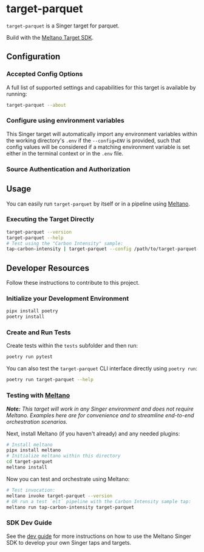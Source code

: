 # target-parquet

`target-parquet` is a Singer target for parquet.

Build with the [Meltano Target SDK](https://sdk.meltano.com).

<!--

Developer TODO: Update the below as needed to correctly describe the install procedure. For instance, if you do not have a PyPi repo, or if you want users to directly install from your git repo, you can modify this step as appropriate.

## Installation

Install from PyPi:

```bash
pipx install target-parquet
```

Install from GitHub:

```bash
pipx install git+https://github.com/ORG_NAME/target-parquet.git@main
```

-->

## Configuration

### Accepted Config Options

<!--
Developer TODO: Provide a list of config options accepted by the target.

This section can be created by copy-pasting the CLI output from:

```
target-parquet --about --format=markdown
```
-->

A full list of supported settings and capabilities for this
target is available by running:

```bash
target-parquet --about
```

### Configure using environment variables

This Singer target will automatically import any environment variables within the working directory's
`.env` if the `--config=ENV` is provided, such that config values will be considered if a matching
environment variable is set either in the terminal context or in the `.env` file.

### Source Authentication and Authorization

<!--
Developer TODO: If your target requires special access on the destination system, or any special authentication requirements, provide those here.
-->

## Usage

You can easily run `target-parquet` by itself or in a pipeline using [Meltano](https://meltano.com/).

### Executing the Target Directly

```bash
target-parquet --version
target-parquet --help
# Test using the "Carbon Intensity" sample:
tap-carbon-intensity | target-parquet --config /path/to/target-parquet-config.json
```

## Developer Resources

Follow these instructions to contribute to this project.

### Initialize your Development Environment

```bash
pipx install poetry
poetry install
```

### Create and Run Tests

Create tests within the `tests` subfolder and
  then run:

```bash
poetry run pytest
```

You can also test the `target-parquet` CLI interface directly using `poetry run`:

```bash
poetry run target-parquet --help
```

### Testing with [Meltano](https://meltano.com/)

_**Note:** This target will work in any Singer environment and does not require Meltano.
Examples here are for convenience and to streamline end-to-end orchestration scenarios._

<!--
Developer TODO:
Your project comes with a custom `meltano.yml` project file already created. Open the `meltano.yml` and follow any "TODO" items listed in
the file.
-->

Next, install Meltano (if you haven't already) and any needed plugins:

```bash
# Install meltano
pipx install meltano
# Initialize meltano within this directory
cd target-parquet
meltano install
```

Now you can test and orchestrate using Meltano:

```bash
# Test invocation:
meltano invoke target-parquet --version
# OR run a test `elt` pipeline with the Carbon Intensity sample tap:
meltano run tap-carbon-intensity target-parquet
```

### SDK Dev Guide

See the [dev guide](https://sdk.meltano.com/en/latest/dev_guide.html) for more instructions on how to use the Meltano Singer SDK to
develop your own Singer taps and targets.
